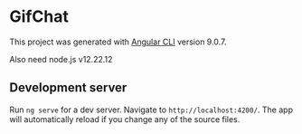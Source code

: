 # GifChat

This project was generated with [Angular CLI](https://github.com/angular/angular-cli) version 9.0.7.

Also need node.js v12.22.12

## Development server

Run `ng serve` for a dev server. Navigate to `http://localhost:4200/`. The app will automatically reload if you change any of the source files.

